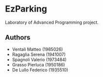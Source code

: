 # EzParking

Laboratory of Advanced Programming project.

## Authors
- Ventali Matteo (1985026)
- Ragaglia Serena (1941007)
- Spagnoli Valerio (1973484)
- Grasso Pierluca (1950186)
- De Lullo Federico (1935510)
